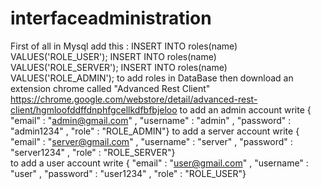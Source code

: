 # interfaceadministration
First of all in Mysql add this :
  INSERT INTO roles(name) VALUES('ROLE_USER');
	INSERT INTO roles(name) VALUES('ROLE_SERVER');
	INSERT INTO roles(name) VALUES('ROLE_ADMIN');
  to add roles in DataBase
then download an extension chrome called "Advanced Rest Client" https://chrome.google.com/webstore/detail/advanced-rest-client/hgmloofddffdnphfgcellkdfbfbjeloo
to add an admin account write { "email" : "admin@gmail.com" ,
                                  "username" : "admin" ,
                                  "password" : "admin1234" ,
                                  "role" : "ROLE_ADMIN"}
to add a server account write { "email" : "server@gmail.com" ,
                                  "username" : "server" ,
                                  "password" : "server1234" ,
                                  "role" : "ROLE_SERVER"}  
to add a user account write { "email" : "user@gmail.com" ,
                                  "username" : "user" ,
                                  "password" : "user1234" ,
                                  "role" : "ROLE_USER"}                                  
